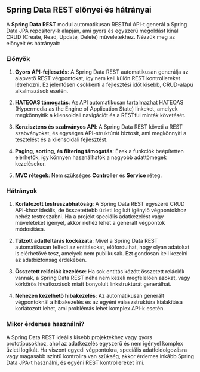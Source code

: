 ## Spring Data REST előnyei és hátrányai

A **Spring Data REST** modul automatikusan RESTful API-t generál a Spring Data JPA repository-k alapján, ami gyors és egyszerű megoldást kínál CRUD (Create, Read, Update, Delete) műveletekhez. Nézzük meg az előnyeit és hátrányait:

### Előnyök

1. **Gyors API-fejlesztés**: A Spring Data REST automatikusan generálja az alapvető REST végpontokat, így nem kell külön REST kontrollereket létrehozni. Ez jelentősen csökkenti a fejlesztési időt kisebb, CRUD-alapú alkalmazások esetén.
  
2. **HATEOAS támogatás**: Az API automatikusan tartalmazhat HATEOAS (Hypermedia as the Engine of Application State) linkeket, amelyek megkönnyítik a kliensoldali navigációt és a RESTful minták követését.

3. **Konzisztens és szabványos API**: A Spring Data REST követi a REST szabványokat, és egységes API-struktúrát biztosít, ami megkönnyíti a tesztelést és a kliensoldali fejlesztést.

4. **Paging, sorting, és filtering támogatás**: Ezek a funkciók beépítetten elérhetők, így könnyen használhatók a nagyobb adattömegek kezelésekor.

5. **MVC rétegek**: Nem szükséges **Controller** és **Service** réteg.

### Hátrányok

1. **Korlátozott testreszabhatóság**: A Spring Data REST egyszerű CRUD API-khoz ideális, de összetettebb üzleti logikát igénylő végpontokhoz nehéz testreszabni. Ha a projekt speciális adatkezelést vagy műveleteket igényel, akkor nehéz lehet a generált végpontok módosítása.

2. **Túlzott adatfeltárás kockázata**: Mivel a Spring Data REST automatikusan felfedi az entitásokat, előfordulhat, hogy olyan adatokat is elérhetővé tesz, amelyek nem publikusak. Ezt gondosan kell kezelni az adatbiztonság érdekében.

3. **Összetett relációk kezelése**: Ha sok entitás között összetett relációk vannak, a Spring Data REST néha nem kezeli megfelelően azokat, vagy körkörös hivatkozások miatt bonyolult linkstruktúrát generálhat.

4. **Nehezen kezelhető hibakezelés**: Az automatikusan generált végpontoknál a hibakezelés és az egyéni válaszstruktúra kialakítása korlátozott lehet, ami problémás lehet komplex API-k esetén.

### Mikor érdemes használni?

A Spring Data REST ideális kisebb projektekhez vagy gyors prototípusokhoz, ahol az adatkezelés egyszerű és nem igényel komplex üzleti logikát. Ha viszont egyedi végpontokra, speciális adatfeldolgozásra vagy magasabb szintű kontrollra van szükség, akkor érdemes inkább Spring Data JPA-t használni, és egyéni REST kontrollereket írni.
